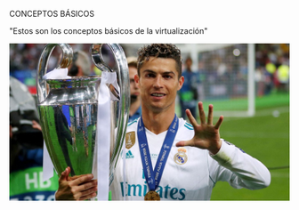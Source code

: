 CONCEPTOS BÁSICOS

"Estos son los conceptos básicos de la virtualización"

![El bicho](/img/foto1.jpg)
